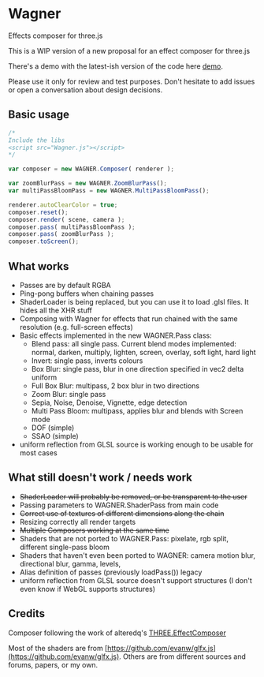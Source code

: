 Wagner
======

Effects composer for three.js

This is a WIP version of a new proposal for an effect composer for three.js

There's a demo with the latest-ish version of the code here [demo](http://www.clicktorelease.com/tmp/wagner).

Please use it only for review and test purposes. Don't hesitate to add issues or open a conversation about design decisions.

Basic usage
----------

```js
/*
Include the libs
<script src="Wagner.js"></script>
*/

var composer = new WAGNER.Composer( renderer );

var zoomBlurPass = new WAGNER.ZoomBlurPass();
var multiPassBloomPass = new WAGNER.MultiPassBloomPass();

renderer.autoClearColor = true;
composer.reset();
composer.render( scene, camera );
composer.pass( multiPassBloomPass );
composer.pass( zoomBlurPass );
composer.toScreen();
```

What works
----------

- Passes are by default RGBA
- Ping-pong buffers when chaining passes
- ShaderLoader is being replaced, but you can use it to load .glsl files. It hides all the XHR stuff
- Composing with Wagner for effects that run chained with the same resolution (e.g. full-screen effects)
- Basic effects implemented in the new WAGNER.Pass class:
    - Blend pass: all single pass. Current blend modes implemented: normal, darken, multiply, lighten, screen, overlay, soft light, hard light
    - Invert: single pass, inverts colours
    - Box Blur: single pass, blur in one direction specified in vec2 delta uniform
    - Full Box Blur: multipass, 2 box blur in two directions
    - Zoom Blur: single pass
    - Sepia, Noise, Denoise, Vignette, edge detection
    - Multi Pass Bloom: multipass, applies blur and blends with Screen mode
    - DOF (simple)
    - SSAO (simple)
- uniform reflection from GLSL source is working enough to be usable for most cases

What still doesn't work / needs work
------------------------------------

- ~~ShaderLoader will probably be removed, or be transparent to the user~~
- Passing parameters to WAGNER.ShaderPass from main code
- ~~Correct use of textures of different dimensions along the chain~~
- Resizing correctly all render targets
- ~~Multiple Composers working at the same time~~
- Shaders that are not ported to WAGNER.Pass: pixelate, rgb split, different single-pass bloom
- Shaders that haven't even been ported to WAGNER: camera motion blur, directional blur, gamma, levels, 
- Alias definition of passes (previously loadPass()) legacy
- uniform reflection from GLSL source doesn't support structures (I don't even know if WebGL supports structures)

Credits
-------

Composer following the work of alteredq's [THREE.EffectComposer](https://github.com/mrdoob/three.js/blob/master/examples/js/postprocessing/EffectComposer.js)

Most of the shaders are from [https://github.com/evanw/glfx.js](https://github.com/evanw/glfx.js). Others are from different sources and forums, papers, or my own.
